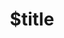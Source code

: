 ---
title: $title
second_title: GroupDocs.Buscar referencia de API de .NET
description: $description
type: docs
weight: $weight
url: /es/net/$ref/
---